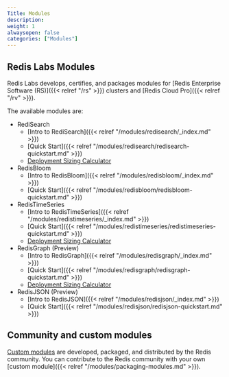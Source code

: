 ```yaml
---
Title: Modules
description:
weight: 1
alwaysopen: false
categories: ["Modules"]
---
```


## Redis Labs Modules

Redis Labs develops, certifies, and packages modules for [Redis Enterprise
Software (RS)]({{< relref "/rs" >}}) clusters and [Redis Cloud Pro]({{< relref "/rv" >}}).

The available modules are:

- RediSearch
    - [Intro to RediSearch]({{< relref "/modules/redisearch/_index.md" >}})
    - [Quick Start]({{< relref "/modules/redisearch/redisearch-quickstart.md" >}})
    - [Deployment Sizing Calculator](https://redislabs.com/redis-enterprise/redis-search/redisearch-sizing-calculator/)
- RedisBloom
    - [Intro to RedisBloom]({{< relref "/modules/redisbloom/_index.md" >}})
    - [Quick Start]({{< relref "/modules/redisbloom/redisbloom-quickstart.md" >}})
- RedisTimeSeries
    - [Intro to RedisTimeSeries]({{< relref "/modules/redistimeseries/_index.md" >}})
    - [Quick Start]({{< relref "/modules/redistimeseries/redistimeseries-quickstart.md" >}})
    - [Deployment Sizing Calculator](https://redislabs.com/redis-enterprise/redis-time-series/time-series-calculator/)
- RedisGraph (Preview)
    - [Intro to RedisGraph]({{< relref "/modules/redisgraph/_index.md" >}})
    - [Quick Start]({{< relref "/modules/redisgraph/redisgraph-quickstart.md" >}})
    - [Deployment Sizing Calculator](https://redislabs.com/redis-enterprise/redis-graph/redisgraph-calculator/)
- RedisJSON (Preview)
    - [Intro to RedisJSON]({{< relref "/modules/redisjson/_index.md" >}})
    - [Quick Start]({{< relref "/modules/redisjson/redisjson-quickstart.md" >}})

## Community and custom modules

[Custom modules](https://redislabs.com/community/redis-modules-hub/) are developed, packaged, and distributed by the Redis community.
You can contribute to the Redis community with your own [custom module]({{< relref "/modules/packaging-modules.md" >}}).
